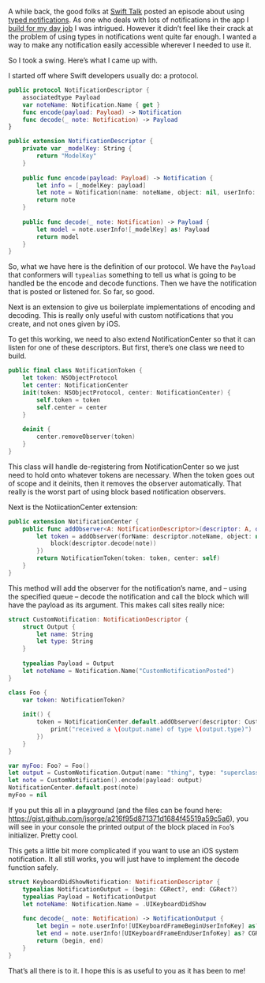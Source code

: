 A while back, the good folks at [Swift Talk](https://talk.objc.io) posted an episode about using [typed notifications](https://talk.objc.io/episodes/S01E27-typed-notifications-part-1). As one who deals with lots of notifications in the app I [build for my day job](https://www.zulily.com/mobilelanding) I was intrigued. However it didn’t feel like their crack at the problem of using types in notifications went quite far enough. I wanted a way to make any notification easily accessible wherever I needed to use it.

So I took a swing. Here’s what I came up with.

I started off where Swift developers usually do: a protocol.

```swift
public protocol NotificationDescriptor {
    associatedtype Payload
    var noteName: Notification.Name { get }
    func encode(payload: Payload) -> Notification
    func decode(_ note: Notification) -> Payload
}

public extension NotificationDescriptor {
    private var _modelKey: String {
        return "ModelKey"
    }
    
    public func encode(payload: Payload) -> Notification {
        let info = [_modelKey: payload]
        let note = Notification(name: noteName, object: nil, userInfo: info)
        return note
    }
    
    public func decode(_ note: Notification) -> Payload {
        let model = note.userInfo![_modelKey] as! Payload
        return model
    }
}
```

So, what we have here is the definition of our protocol. We have the `Payload` that conformers will `typealias` something to tell us what is going to be handled be the encode and decode functions. Then we have the notification that is posted or listened for. So far, so good.

Next is an extension to give us boilerplate implementations of encoding and decoding. This is really only useful with custom notifications that you create, and not ones given by iOS. 

To get this working, we need to also extend NotificationCenter so that it can listen for one of these descriptors. But first, there’s one class we need to build.

```swift
public final class NotificationToken {
    let token: NSObjectProtocol
    let center: NotificationCenter
    init(token: NSObjectProtocol, center: NotificationCenter) {
        self.token = token
        self.center = center
    }
    
    deinit {
        center.removeObserver(token)
    }
}
```

This class will handle de-registering from NotificationCenter so we just need to hold onto whatever tokens are necessary. When the token goes out of scope and it deinits, then it removes the observer automatically. That really is the worst part of using block based notification observers.

Next is the NotiicationCenter extension:

```swift
public extension NotificationCenter {
    public func addObserver<A: NotificationDescriptor>(descriptor: A, queue: OperationQueue? = nil, using block: @escaping (A.Payload) -> ()) -> NotificationToken {
        let token = addObserver(forName: descriptor.noteName, object: nil, queue: queue, using: { note in
            block(descriptor.decode(note))
        })
        return NotificationToken(token: token, center: self)
    }
}
```

This method will add the observer for the notification’s name, and – using the specified queue – decode the notification and call the block which will have the payload as its argument. This makes call sites really nice:

```swift
struct CustomNotification: NotificationDescriptor {
    struct Output {
        let name: String
        let type: String
    }
    
    typealias Payload = Output
    let noteName = Notification.Name("CustomNotificationPosted")
}

class Foo {
    var token: NotificationToken?
    
    init() {
        token = NotificationCenter.default.addObserver(descriptor: CustomNotification(), using: { (output) in
            print("received a \(output.name) of type \(output.type)")
        })
    }
}

var myFoo: Foo? = Foo()
let output = CustomNotification.Output(name: "thing", type: "superclass")
let note = CustomNotification().encode(payload: output)
NotificationCenter.default.post(note)
myFoo = nil
```

If you put this all in a playground (and the files can be found here: https://gist.github.com/jsorge/a216f95d871371d1684f45519a59c5a6), you will see in your console the printed output of the block placed in `Foo`’s initializer. Pretty cool.

This gets a little bit more complicated if you want to use an iOS system notification. It all still works, you will just have to implement the decode function safely.

```swift
struct KeyboardDidShowNotification: NotificationDescriptor {
    typealias NotificationOutput = (begin: CGRect?, end: CGRect?)
    typealias Payload = NotificationOutput
    let noteName: Notification.Name = .UIKeyboardDidShow
    
    func decode(_ note: Notification) -> NotificationOutput {
        let begin = note.userInfo![UIKeyboardFrameBeginUserInfoKey] as? CGRect
        let end = note.userInfo![UIKeyboardFrameEndUserInfoKey] as? CGRect
        return (begin, end)
    }
}
```

That’s all there is to it. I hope this is as useful to you as it has been to me!
